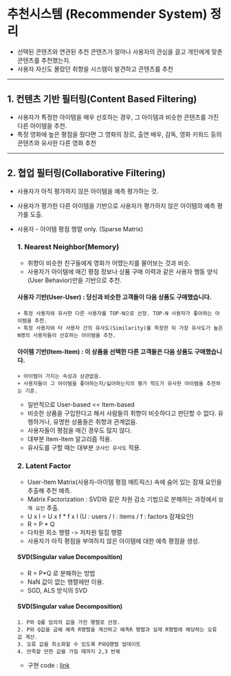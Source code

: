 추천시스템 (Recommender System) 정리
===================================
- 선택된 콘텐츠와 연관된 추천 콘텐츠가 얼마나 사용자의 관심을 끌고 개인에게 맞춘 콘텐츠를 추천했는지.
- 사용자 자신도 몰랐던 취향을 시스템이 발견하고 콘텐츠를 추천

* * *

## 1. 컨텐츠 기반 필터링(Content Based Filtering)
* 사용자가 특정한 아이템을 매우 선호하는 경우, 그 아이템과 비슷한 콘텐츠를 가진 다른 아이템을 추천.
* 특정 영화에 높은 평점을 줬다면 그 영화의 장르, 출연 배우, 감독, 영화 키워드 등의 콘텐츠와 유사한 다른 영화 추천

* * *
## 2. 협업 필터링(Collaborative Filtering)
* 사용자가 아직 평가하지 않은 아이템을 예측 평가하는 것.
* 사용자가 평가한 다른 아이템을 기반으로 사용자가 평가하지 않은 아이템의 예측 평가를 도출.
* 사용자 - 아이템 평점 행렬 only. (Sparse Matrix)

  ### 1. Nearest Neighbor(Memory)
    - 취향이 비슷한 친구들에게 영화가 어땠는지를 물어보는 것과 비슷.
    - 사용자가 아이템에 매긴 평점 정보나 상품 구매 이력과 같은 사용자 행동 양식(User Behavior)만을 기반으로 추천.
    #### 사용자 기반(User-User) : 당신과 비슷한 고객들이 다음 상품도 구매했습니다. 
      + 특정 사용자와 유사한 다른 사용자를 TOP-N으로 선정. TOP-N 사용자가 좋아하는 아이템을 추천.
      + 특정 사용자와 타 사용자 간의 유사도(Similarity)를 측정한 뒤 가장 유사도가 높은 N명의 사용자들이 선호하는 아이템을 추천.
      
    #### 아이템 기반(Item-Item) : 이 상품을 선택한 다른 고객들은 다음 상품도 구매했습니다.
      + 아이템이 가지는 속성과 상관없음.
      + 사용자들이 그 아이템을 좋아하는지/싫어하는지의 평가 척도가 유사한 아이템을 추천하는 기준.

    - 일반적으로 User-based << Item-based
    - 비슷한 상품을 구입한다고 해서 사람들의 취향이 비슷하다고 판단할 수 없다. 유행하거나, 유명한 상품들은 취향과 관계없음.
    - 사용자들이 평점을 매긴 경우도 많지 않다.
    - 대부분 Item-Item 알고리즘 적용.
    - 유사도를 구할 때는 대부분 `코사인 유사도` 적용.
  
  ### 2. Latent Factor
    - User-Item Matrix(사용자-아이템 평점 매트릭스) 속에 숨어 있는 잠재 요인을 추출해 추천 예측.
    - Matrix Factorization : SVD와 같은 차원 감소 기법으로 분해하는 과정에서 `잠재 요인` 추출.
    - U x I = U x f * f x I (U : users / I : items / f : factors 잠재요인)
    -   R   =   P   *   Q
    - 다차원 희소 행렬 -> 저차원 밀집 행렬
    - 사용자가 아직 평점을 부여하지 않은 아이템에 대한 예측 평점을 생성.
    #### SVD(Singular value Decomposition)
     - R = P*Q 로 분해하는 방법
     - NaN 값이 없는 행렬에만 이용.
     - SGD, ALS 방식의 SVD
    #### SVD(Singular value Decomposition)
      1. P와 Q를 임의의 값을 가진 행렬로 선정.
      2. P와 Q값을 곱해 예측 R행렬을 계산하고 예측R 행렬과 실제 R행렬에 해당하는 오류 값 계산.
      3. 오류 값을 최소화할 수 있도록 P와Q행렬 업데이트
      4. 만족할 만한 값을 가질 때까지 2,3 반복
      
     - 구현 code : [link](https://github.com/miniii222/BOAZ_adv_project/blob/master/recommender%20system/study/PYTHON_ML_GUIDE%20-%20SVD_SGD.ipynb)
      
      
